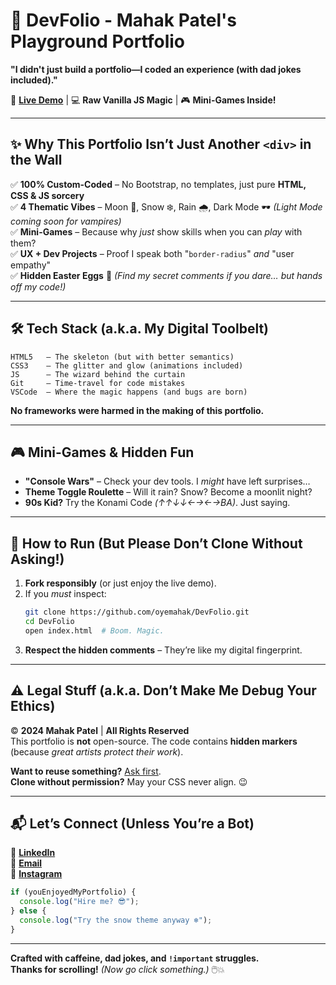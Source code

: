 # 🌟 **DevFolio** - Mahak Patel's Playground Portfolio  

**"I didn't just build a portfolio—I coded an experience (with dad jokes included)."**  

🚀 **[Live Demo](https://oyemahak.github.io/DevFolio/)** | 💻 **Raw Vanilla JS Magic** | 🎮 **Mini-Games Inside!**  

---

## **✨ Why This Portfolio Isn’t Just Another `<div>` in the Wall**  

✅ **100% Custom-Coded** – No Bootstrap, no templates, just pure **HTML, CSS & JS sorcery**  
✅ **4 Thematic Vibes** – Moon 🌙, Snow ❄️, Rain 🌧️, Dark Mode 🕶️ *(Light Mode coming soon for vampires)*  
✅ **Mini-Games** – Because why *just* show skills when you can *play* with them?  
✅ **UX + Dev Projects** – Proof I speak both "`border-radius`" *and* "user empathy"  
✅ **Hidden Easter Eggs** 👀 *(Find my secret comments if you dare… but hands off my code!)*  

---

## **🛠️ Tech Stack (a.k.a. My Digital Toolbelt)**  

```
HTML5   – The skeleton (but with better semantics)  
CSS3    – The glitter and glow (animations included)  
JS      – The wizard behind the curtain  
Git     – Time-travel for code mistakes  
VSCode  – Where the magic happens (and bugs are born)  
```

**No frameworks were harmed in the making of this portfolio.**  

---

## **🎮 Mini-Games & Hidden Fun**  

- **"Console Wars"** – Check your dev tools. I *might* have left surprises…  
- **Theme Toggle Roulette** – Will it rain? Snow? Become a moonlit night?  
- **90s Kid?** Try the Konami Code *(↑↑↓↓←→←→BA)*. Just saying.  

---

## **🚀 How to Run (But Please Don’t Clone Without Asking!)**  

1. **Fork responsibly** (or just enjoy the live demo).  
2. If you *must* inspect:  
   ```bash
   git clone https://github.com/oyemahak/DevFolio.git
   cd DevFolio
   open index.html  # Boom. Magic.
   ```
3. **Respect the hidden comments** – They’re like my digital fingerprint.  

---

## **⚠️ Legal Stuff (a.k.a. Don’t Make Me Debug Your Ethics)**  

© **2024 Mahak Patel** | **All Rights Reserved**  
This portfolio is **not** open-source. The code contains **hidden markers** (because *great artists protect their work*).  

**Want to reuse something?** [Ask first](mailto:your-email@example.com).  
**Clone without permission?** May your CSS never align. 😉  

---

## **📬 Let’s Connect (Unless You’re a Bot)**  

🔗 [**LinkedIn**](https://www.linkedin.com/in/mahak-patel-167640150)  
📧 [**Email**](mailto:mahakpateluiux@gmail.com)  
📸 [**Instagram**](https://www.instagram.com/oyemahak)

```javascript
if (youEnjoyedMyPortfolio) {
  console.log("Hire me? 😎");
} else {
  console.log("Try the snow theme anyway ❄️");
}
```

---

**Crafted with caffeine, dad jokes, and `!important` struggles.**  
**Thanks for scrolling!** *(Now go click something.)* 🖱️💥
